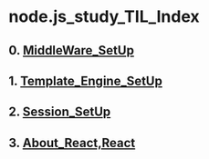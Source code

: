# node.js_study_TIL_Index   

## 0. [MiddleWare_SetUp][0_link]
[0_link]:https://github.com/Ereh-Kim/TIL/blob/TIL/js_study/node.js_study/node.js_study_TIL.files/MiddleWare_SetUp.md 

## 1. [Template_Engine_SetUp][1_link]   
[1_link]:https://github.com/Ereh-Kim/TIL/blob/TIL/js_study/node.js_study/node.js_study_TIL.files/Template_Engine_SetUp.md    
   
## 2. [Session_SetUp][2_link]   
[2_link]:https://github.com/Ereh-Kim/TIL/blob/TIL/js_study/node.js_study/node.js_study_TIL.files/Session_SetUp.md   

## 3. [About_React,React][3_link]   
[3_link]:https://github.com/Ereh-Kim/TIL/blob/TIL/js_study/node.js_study/node.js_study_TIL.files/Passport_Session_Certification(%20local%20)_SetUp.md 
